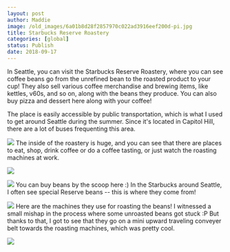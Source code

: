 ```yaml
---
layout: post
author: Maddie
image: /old_images/6a01b8d28f2857970c022ad3916eef200d-pi.jpg
title: Starbucks Reserve Roastery 
categories: [global]
status: Publish
date: 2018-09-17
---
```


In Seattle, you can visit the Starbucks Reserve Roastery, where you can see coffee beans go from the unrefined bean to the roasted product to your cup! They also sell various coffee merchandise and brewing items, like kettles, v60s, and so on, along with the beans they produce. You can also buy pizza and dessert here along with your coffee!

The place is easily accessible by public transportation, which is what I used to get around Seattle during the summer. Since it's located in Capitol Hill, there are a lot of buses frequenting this area.


![](/old_images/caltech_as_it_happens/6a0105349b8251970b022ad3916ec6200d.jpg)
The inside of the roastery is huge, and you can see that there are places to eat, shop, drink coffee or do a coffee tasting, or just watch the roasting machines at work.


![](/old_images/caltech_as_it_happens/6a0105349b8251970b022ad3916ec2200d.jpg)

![](/old_images/6a0105349b8251970b022ad3916ead200d-500wi.jpg)
You can buy beans by the scoop here :) In the Starbucks around Seattle, I often see special Reserve beans -- this is where they come from!


![](/old_images/caltech_as_it_happens/6a0105349b8251970b022ad3916ece200d.jpg)
Here are the machines they use for roasting the beans! I witnessed a small mishap in the process where some unroasted beans got stuck :P But thanks to that, I got to see that they go on a mini upward traveling conveyer belt towards the roasting machines, which was pretty cool.


![](/old_images/caltech_as_it_happens/6a0105349b8251970b022ad3916ea4200d.jpg)
